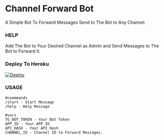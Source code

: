 # Channel Forward Bot
A Simple Bot To Forward Messages Send to The Bot to Any Channel.

### HELP
Add The Bot to Your Desired Channel as Admin and Send Messages to The Bot to Forward It.

### Deploy To Heroku

[![Deploy](https://www.herokucdn.com/deploy/button.svg)](https://heroku.com/deploy?template=https://github.com/MufazTG/Channel-ForwardBot/tree/main)

### USAGE
```
#commmands
/start - Start Message
/help - Help Message

#vars
TG_BOT_TOKEN - Your Bot Token
APP_ID - Your APP ID
API_HASH - Your API Hash
CHANNEL_ID - Channel ID to Forward Messages.

```

